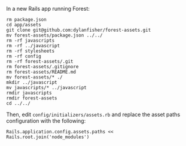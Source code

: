 In a new Rails app running Forest:

```
rm package.json
cd app/assets
git clone git@github.com:dylanfisher/forest-assets.git
mv forest-assets/package.json ../../
rm -rf javascripts
rm -rf ../javascript
rm -rf stylesheets
rm -rf config
rm -rf forest-assets/.git
rm forest-assets/.gitignore
rm forest-assets/README.md
mv forest-assets/* ./
mkdir ../javascript
mv javascripts/* ../javascript
rmdir javascripts
rmdir forest-assets
cd ../../
```

Then, edit `config/initializers/assets.rb` and replace the asset paths configuration with the following:

`Rails.application.config.assets.paths << Rails.root.join('node_modules')`
